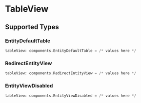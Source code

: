 # TableView


## Supported Types

### EntityDefaultTable

```python
tableView: components.EntityDefaultTable = /* values here */
```

### RedirectEntityView

```python
tableView: components.RedirectEntityView = /* values here */
```

### EntityViewDisabled

```python
tableView: components.EntityViewDisabled = /* values here */
```


